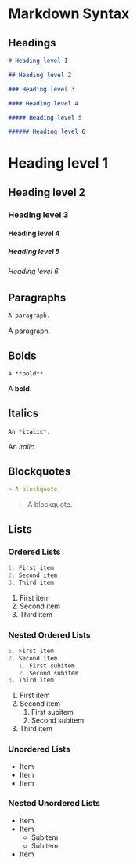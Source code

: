 # Markdown Syntax

## Headings

~~~markdown
# Heading level 1

~~~

~~~markdown
## Heading level 2

~~~

~~~markdown
### Heading level 3

~~~

~~~markdown
#### Heading level 4

~~~

~~~markdown
##### Heading level 5

~~~

~~~markdown
###### Heading level 6

~~~

# Heading level 1

## Heading level 2

### Heading level 3

#### Heading level 4

##### Heading level 5

###### Heading level 6

## Paragraphs

~~~markdown
A paragraph.

~~~

A paragraph.

## Bolds

~~~markdown
A **bold**.

~~~

A **bold**.

## Italics

~~~markdown
An *italic*.

~~~

An *italic*.

## Blockquotes

~~~markdown
> A blockquote.

~~~

> A blockquote.

## Lists

### Ordered Lists

~~~markdown
1. First item
2. Second item
3. Third item

~~~

1. First item
2. Second item
3. Third item

### Nested Ordered Lists

~~~markdown
1. First item
2. Second item
   1. First subitem
   2. Second subitem
3. Third item

~~~

1. First item
2. Second item
   1. First subitem
   2. Second subitem
3. Third item

### Unordered Lists

- Item
- Item
- Item

### Nested Unordered Lists

- Item
- Item
  - Subitem
  - Subitem
- Item
